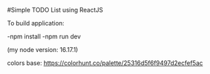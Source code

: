 #Simple TODO List using ReactJS 

To build application:

-npm install
-npm run dev

(my node version: 16.17.1)

colors base:
https://colorhunt.co/palette/25316d5f6f9497d2ecfef5ac